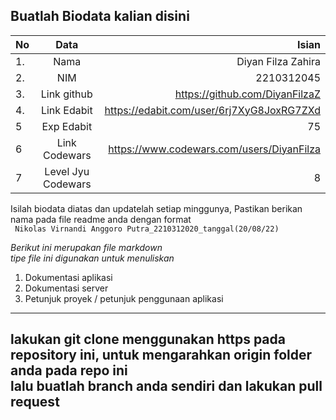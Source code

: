 **Buatlah Biodata kalian disini** <br />
----------------------------------------
|No | Data  | Isian|
|---|:-------:|------:|
|1. |Nama     | Diyan Filza Zahira |
|2.| NIM        | 2210312045 |
|3. |Link github | https://github.com/DiyanFilzaZ |
|4.| Link Edabit | https://edabit.com/user/6rj7XyG8JoxRG7ZXd |
|5|Exp Edabit   | 75 |
|6| Link Codewars| https://www.codewars.com/users/DiyanFilza |
|7| Level Jyu Codewars|8|

Isilah biodata diatas dan updatelah setiap minggunya,
Pastikan berikan nama pada file readme anda dengan format <br/>
`
Nikolas Virnandi Anggoro Putra_2210312020_tanggal(20/08/22)` 

*Berikut ini merupakan file markdown <br/> tipe file ini digunakan untuk menuliskan*
1. Dokumentasi aplikasi
2. Dokumentasi server
3. Petunjuk proyek / petunjuk penggunaan aplikasi
----
**lakukan git clone menggunakan https pada repository ini, untuk mengarahkan origin folder anda pada repo ini<br/> lalu buatlah branch anda sendiri dan lakukan pull request**
----
